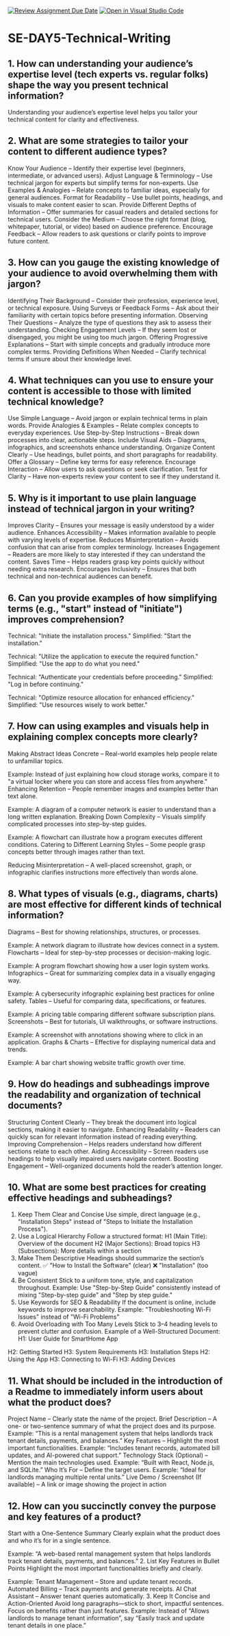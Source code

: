 [![Review Assignment Due Date](https://classroom.github.com/assets/deadline-readme-button-22041afd0340ce965d47ae6ef1cefeee28c7c493a6346c4f15d667ab976d596c.svg)](https://classroom.github.com/a/zsAR-pyY)
[![Open in Visual Studio Code](https://classroom.github.com/assets/open-in-vscode-2e0aaae1b6195c2367325f4f02e2d04e9abb55f0b24a779b69b11b9e10269abc.svg)](https://classroom.github.com/online_ide?assignment_repo_id=18471797&assignment_repo_type=AssignmentRepo)
# SE-DAY5-Technical-Writing
## 1. How can understanding your audience’s expertise level (tech experts vs. regular folks) shape the way you present technical information?
Understanding your audience’s expertise level helps you tailor your technical content for clarity and effectiveness.

## 2. What are some strategies to tailor your content to different audience types?
Know Your Audience – Identify their expertise level (beginners, intermediate, or advanced users).
Adjust Language & Terminology – Use technical jargon for experts but simplify terms for non-experts.
Use Examples & Analogies – Relate concepts to familiar ideas, especially for general audiences.
Format for Readability – Use bullet points, headings, and visuals to make content easier to scan.
Provide Different Depths of Information – Offer summaries for casual readers and detailed sections for technical users.
Consider the Medium – Choose the right format (blog, whitepaper, tutorial, or video) based on audience preference.
Encourage Feedback – Allow readers to ask questions or clarify points to improve future content.

## 3. How can you gauge the existing knowledge of your audience to avoid overwhelming them with jargon?
Identifying Their Background – Consider their profession, experience level, or technical exposure.
Using Surveys or Feedback Forms – Ask about their familiarity with certain topics before presenting information.
Observing Their Questions – Analyze the type of questions they ask to assess their understanding.
Checking Engagement Levels – If they seem lost or disengaged, you might be using too much jargon.
Offering Progressive Explanations – Start with simple concepts and gradually introduce more complex terms.
Providing Definitions When Needed – Clarify technical terms if unsure about their knowledge level.

## 4. What techniques can you use to ensure your content is accessible to those with limited technical knowledge?
Use Simple Language – Avoid jargon or explain technical terms in plain words.
Provide Analogies & Examples – Relate complex concepts to everyday experiences.
Use Step-by-Step Instructions – Break down processes into clear, actionable steps.
Include Visual Aids – Diagrams, infographics, and screenshots enhance understanding.
Organize Content Clearly – Use headings, bullet points, and short paragraphs for readability.
Offer a Glossary – Define key terms for easy reference.
Encourage Interaction – Allow users to ask questions or seek clarification.
Test for Clarity – Have non-experts review your content to see if they understand it.

## 5. Why is it important to use plain language instead of technical jargon in your writing?
Improves Clarity – Ensures your message is easily understood by a wider audience.
Enhances Accessibility – Makes information available to people with varying levels of expertise.
Reduces Misinterpretation – Avoids confusion that can arise from complex terminology.
Increases Engagement – Readers are more likely to stay interested if they can understand the content.
Saves Time – Helps readers grasp key points quickly without needing extra research.
Encourages Inclusivity – Ensures that both technical and non-technical audiences can benefit.

## 6. Can you provide examples of how simplifying terms (e.g., "start" instead of "initiate") improves comprehension?
Technical: "Initiate the installation process."
Simplified: "Start the installation."

Technical: "Utilize the application to execute the required function."
Simplified: "Use the app to do what you need."

Technical: "Authenticate your credentials before proceeding."
Simplified: "Log in before continuing."

Technical: "Optimize resource allocation for enhanced efficiency."
Simplified: "Use resources wisely to work better."

## 7. How can using examples and visuals help in explaining complex concepts more clearly?
Making Abstract Ideas Concrete – Real-world examples help people relate to unfamiliar topics.

Example: Instead of just explaining how cloud storage works, compare it to "a virtual locker where you can store and access files from anywhere."
Enhancing Retention – People remember images and examples better than text alone.

Example: A diagram of a computer network is easier to understand than a long written explanation.
Breaking Down Complexity – Visuals simplify complicated processes into step-by-step guides.

Example: A flowchart can illustrate how a program executes different conditions.
Catering to Different Learning Styles – Some people grasp concepts better through images rather than text.

Reducing Misinterpretation – A well-placed screenshot, graph, or infographic clarifies instructions more effectively than words alone.

## 8. What types of visuals (e.g., diagrams, charts) are most effective for different kinds of technical information?
Diagrams – Best for showing relationships, structures, or processes.

Example: A network diagram to illustrate how devices connect in a system.
Flowcharts – Ideal for step-by-step processes or decision-making logic.

Example: A program flowchart showing how a user login system works.
Infographics – Great for summarizing complex data in a visually engaging way.

Example: A cybersecurity infographic explaining best practices for online safety.
Tables – Useful for comparing data, specifications, or features.

Example: A pricing table comparing different software subscription plans.
Screenshots – Best for tutorials, UI walkthroughs, or software instructions.

Example: A screenshot with annotations showing where to click in an application.
Graphs & Charts – Effective for displaying numerical data and trends.

Example: A bar chart showing website traffic growth over time.

## 9. How do headings and subheadings improve the readability and organization of technical documents?
Structuring Content Clearly – They break the document into logical sections, making it easier to navigate.
Enhancing Readability – Readers can quickly scan for relevant information instead of reading everything.
Improving Comprehension – Helps readers understand how different sections relate to each other.
Aiding Accessibility – Screen readers use headings to help visually impaired users navigate content.
Boosting Engagement – Well-organized documents hold the reader’s attention longer.

## 10. What are some best practices for creating effective headings and subheadings?
1. Keep Them Clear and Concise
Use simple, direct language (e.g., "Installation Steps" instead of "Steps to Initiate the Installation Process").
2. Use a Logical Hierarchy
Follow a structured format:
H1 (Main Title): Overview of the document
H2 (Major Sections): Broad topics
H3 (Subsections): More details within a section
3. Make Them Descriptive
Headings should summarize the section’s content.
✅ "How to Install the Software" (clear)
❌ "Installation" (too vague)
4. Be Consistent
Stick to a uniform tone, style, and capitalization throughout.
Example: Use "Step-by-Step Guide" consistently instead of mixing "Step-by-step guide" and "Step by step guide."
5. Use Keywords for SEO & Readability
If the document is online, include keywords to improve searchability.
Example: "Troubleshooting Wi-Fi Issues" instead of "Wi-Fi Problems"
6. Avoid Overloading with Too Many Levels
Stick to 3–4 heading levels to prevent clutter and confusion.
Example of a Well-Structured Document:
H1: User Guide for SmartHome App

H2: Getting Started
H3: System Requirements
H3: Installation Steps
H2: Using the App
H3: Connecting to Wi-Fi
H3: Adding Devices

## 11. What should be included in the introduction of a Readme to immediately inform users about what the product does?
Project Name – Clearly state the name of the project.
Brief Description – A one- or two-sentence summary of what the project does and its purpose.
Example: “This is a rental management system that helps landlords track tenant details, payments, and balances.”
Key Features – Highlight the most important functionalities.
Example: “Includes tenant records, automated bill updates, and AI-powered chat support.”
Technology Stack (Optional) – Mention the main technologies used.
Example: “Built with React, Node.js, and SQLite.”
Who It’s For – Define the target users.
Example: “Ideal for landlords managing multiple rental units.”
Live Demo / Screenshot (If available) – A link or image showing the project in action

## 12. How can you succinctly convey the purpose and key features of a product?
 Start with a One-Sentence Summary
Clearly explain what the product does and who it’s for in a single sentence.

Example: “A web-based rental management system that helps landlords track tenant details, payments, and balances.”
2. List Key Features in Bullet Points
Highlight the most important functionalities briefly and clearly.

Example:
Tenant Management – Store and update tenant records.
Automated Billing – Track payments and generate receipts.
AI Chat Assistant – Answer tenant queries automatically.
3. Keep It Concise and Action-Oriented
Avoid long paragraphs—stick to short, impactful sentences.
Focus on benefits rather than just features.
Example: Instead of “Allows landlords to manage tenant information”, say “Easily track and update tenant details in one place.”
